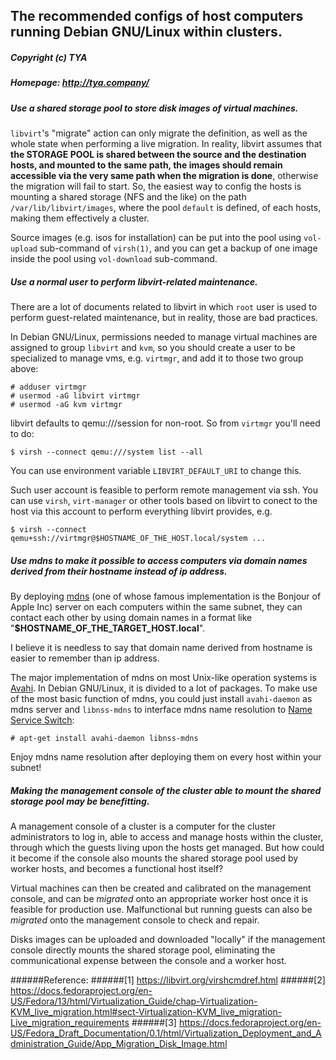 ## The recommended configs of host computers running Debian GNU/Linux within clusters.
##### Copyright (c) TYA
##### Homepage: http://tya.company/

##### Use a shared storage pool to store disk images of virtual machines.

`libvirt`'s "migrate" action can only migrate the definition, as well as the whole state when performing a live migration. In reality, libvirt assumes that **the STORAGE POOL is shared between the source and the destination hosts, and mounted to the same path, the images should remain accessible via the very same path when the migration is done**, otherwise the migration will fail to start. So, the easiest way to config the hosts is mounting a shared storage (NFS and the like) on the path `/var/lib/libvirt/images`, where the pool `default` is defined, of each hosts, making them effectively a cluster.

Source images (e.g. isos for installation) can be put into the pool using `vol-upload` sub-command of `virsh(1)`, and you can get a backup of one image inside the pool using `vol-download` sub-command.

##### Use a normal user to perform libvirt-related maintenance.

There are a lot of documents related to libvirt in which `root` user is used to perform guest-related maintenance, but in reality, those are bad practices.

In Debian GNU/Linux, permissions needed to manage virtual machines are assigned to group `libvirt` and `kvm`, so you should create a user to be specialized to manage vms, e.g. `virtmgr`, and add it to those two group above:

```
# adduser virtmgr
# usermod -aG libvirt virtmgr
# usermod -aG kvm virtmgr
```

libvirt defaults to qemu:///session for non-root. So from `virtmgr` you'll need to do: 

`$ virsh --connect qemu:///system list --all`

You can use environment variable `LIBVIRT_DEFAULT_URI` to change this. 

Such user account is feasible to perform remote management via ssh. You can use `virsh`, `virt-manager` or other tools based on libvirt to conect to the host via this account to perform everything libvirt provides, e.g.

`$ virsh --connect qemu+ssh://virtmgr@$HOSTNAME_OF_THE_HOST.local/system ...`

##### Use mdns to make it possible to access computers via domain names derived from their hostname instead of ip address.

By deploying [mdns](https://en.wikipedia.org/wiki/Multicast_DNS) (one of whose famous implementation is the Bonjour of Apple Inc) server on each computers within the same subnet, they can contact each other by using domain names in a format like "**$HOSTNAME_OF_THE_TARGET_HOST.local**".

I believe it is needless to say that domain name derived from hostname is easier to remember than ip address.

The major implementation of mdns on most Unix-like operation systems is [Avahi](https://en.wikipedia.org/wiki/Avahi_%28software%29). In Debian GNU/Linux, it is divided to a lot of packages. To make use of the most basic function of mdns, you could just install `avahi-daemon` as mdns server and `libnss-mdns` to interface mdns name resolution to [Name Service Switch](https://en.wikipedia.org/wiki/Name_Service_Switch):

`# apt-get install avahi-daemon libnss-mdns`

Enjoy mdns name resolution after deploying them on every host within your subnet!

##### Making the management console of the cluster able to mount the shared storage pool may be benefitting.

A management console of a cluster is a computer for the cluster administrators to log in, able to access and manage hosts within the cluster, through which the guests living upon the hosts get managed. But how could it become if the console also mounts the shared storage pool used by worker hosts, and becomes a functional host itself?

Virtual machines can then be created and calibrated on the management console, and can be *migrated* onto an appropriate worker host once it is feasible for production use. Malfunctional but running guests can also be *migrated* onto the management console to check and repair.

Disks images can be uploaded and downloaded "locally" if the management console directly mounts the shared storage pool, eliminating the communicational expense between the console and a worker host.

######Reference: 
######[1] https://libvirt.org/virshcmdref.html
######[2] https://docs.fedoraproject.org/en-US/Fedora/13/html/Virtualization_Guide/chap-Virtualization-KVM_live_migration.html#sect-Virtualization-KVM_live_migration-Live_migration_requirements
######[3] https://docs.fedoraproject.org/en-US/Fedora_Draft_Documentation/0.1/html/Virtualization_Deployment_and_Administration_Guide/App_Migration_Disk_Image.html
